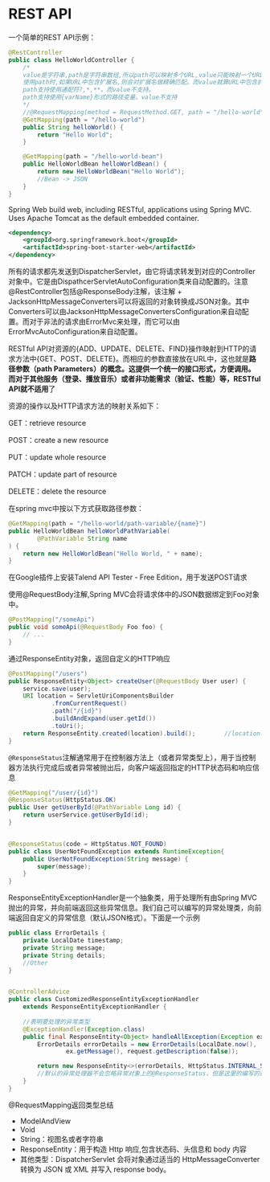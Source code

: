 # REST API



一个简单的REST API示例：

~~~java
@RestController
public class HelloWorldController {
    /*
    value是字符串,path是字符串数组,所以path可以映射多个URL,value只能映射一个URL。
	使用path时,如果URL中包含扩展名,则会对扩展名做精确匹配。而value就算URL中包含扩展名,也会忽略扩展名做匹配。
	path支持使用通配符?,*,**。而value不支持。
	path支持使用{varName}形式的路径变量。value不支持
	*/
    //@RequestMapping(method = RequestMethod.GET, path = "/hello-world")
    @GetMapping(path = "/hello-world")
    public String helloWorld() {
        return "Hello World";
    }

    @GetMapping(path = "/hello-world-bean")
    public HelloWorldBean helloWorldBean() {
        return new HelloWorldBean("Hello World");
        //Bean -> JSON
    }
}
~~~

Spring Web build web, including RESTful, applications using Spring MVC. Uses Apache Tomcat as the default embedded container.

~~~xml
<dependency>
    <groupId>org.springframework.boot</groupId>
    <artifactId>spring-boot-starter-web</artifactId>
</dependency>
~~~



所有的请求都先发送到DispatcherServlet，由它将请求转发到对应的Controller对象中。它是由DispathcerServletAutoConfiguration类来自动配置的。注意@RestController包括@ResponseBody注解，该注解 + JacksonHttpMessageConverters可以将返回的对象转换成JSON对象。其中Converters可以由JacksonHttpMessageConvertersConfiguration来自动配置。而对于非法的请求由ErrorMvc来处理，而它可以由ErrorMvcAutoConfiguration来自动配置。



RESTful API对资源的{ADD、UPDATE、DELETE、FIND}操作映射到HTTP的请求方法中{GET、POST、DELETE}。而相应的参数直接放在URL中，这也就是**路径参数（path Parameters）**的概念。这提供一个统一的接口形式，方便调用。而对于其他服务（登录、播放音乐）或者非功能需求（验证、性能）等，RESTful API就**不适用**了

资源的操作以及HTTP请求方法的映射关系如下：

GET：retrieve resource

POST：create a new resource

PUT：update whole resource

PATCH：update part of resource

DELETE：delete the resource



在spring mvc中按以下方式获取路径参数：

~~~java
@GetMapping(path = "/hello-world/path-variable/{name}")
public HelloWorldBean helloWorldPathVariable(
        @PathVariable String name
) {
    return new HelloWorldBean("Hello World, " + name);
}
~~~





在Google插件上安装Talend API Tester - Free Edition，用于发送POST请求



使用@RequestBody注解,Spring MVC会将请求体中的JSON数据绑定到Foo对象中。

~~~java
@PostMapping("/someApi")
public void someApi(@RequestBody Foo foo) {
    // ...
}
~~~

通过ResponseEntity对象，返回自定义的HTTP响应

~~~java
@PostMapping("/users")
public ResponseEntity<Object> createUser(@RequestBody User user) {
    service.save(user);
    URI location = ServletUriComponentsBuilder
            .fromCurrentRequest()
            .path("/{id}")
            .buildAndExpand(user.getId())
            .toUri();
    return ResponseEntity.created(location).build();        //location:重定向的URI
}
~~~





`@ResponseStatus`注解通常用于在控制器方法上（或者异常类型上），用于当控制器方法执行完成后或者异常被抛出后，向客户端返回指定的HTTP状态码和响应信息

~~~java
@GetMapping("/user/{id}")
@ResponseStatus(HttpStatus.OK)
public User getUserById(@PathVariable Long id) {
    return userService.getUserById(id);
}


@ResponseStatus(code = HttpStatus.NOT_FOUND)
public class UserNotFoundException extends RuntimeException{
    public UserNotFoundException(String message) {
        super(message);
    }
}
~~~





ResponseEntityExceptionHandler是一个抽象类，用于处理所有由Spring MVC抛出的异常，并向前端返回这些异常信息。我们自己可以编写的异常处理类，向前端返回自定义的异常信息（默认JSON格式）。下面是一个示例

~~~java
public class ErrorDetails {
    private LocalDate timestamp;
    private String message;
    private String details;
	//Other
}


@ControllerAdvice
public class CustomizedResponseEntityExceptionHandler
    extends ResponseEntityExceptionHandler {
	
    //表明要处理的异常类型
    @ExceptionHandler(Exception.class)
    public final ResponseEntity<Object> handleAllException(Exception ex, WebRequest request) throws Exception {
        ErrorDetails errorDetails = new ErrorDetails(LocalDate.now(),
                ex.getMessage(), request.getDescription(false));

        return new ResponseEntity<>(errorDetails, HttpStatus.INTERNAL_SERVER_ERROR);
        //默认的异常处理器不会忽略异常对象上的@ResponseStatus，但是这里的编写的却会忽略
    }
}
~~~





@RequestMapping返回类型总结

- ModelAndView
- Void
- String：视图名或者字符串
- ResponseEntity：用于构造 Http 响应,包含状态码、头信息和 body 内容
- 其他类型：DispatcherServlet 会将对象通过适当的 HttpMessageConverter 转换为 JSON 或 XML 并写入 response body。